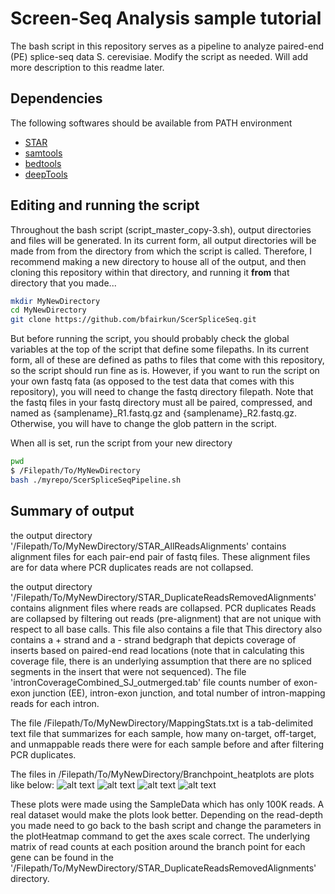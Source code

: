 # Screen-Seq Analysis sample tutorial

The bash script in this repository serves as a pipeline to analyze paired-end (PE) splice-seq data S. cerevisiae. Modify the script as needed. Will add more description to this readme later.

## Dependencies

The following softwares should be available from PATH environment
- [STAR](https://github.com/alexdobin/STAR)
- [samtools](http://samtools.sourceforge.net)
- [bedtools](http://bedtools.readthedocs.io/en/latest/#)
- [deepTools](http://deeptools.readthedocs.io/en/latest/)

## Editing and running the script

Throughout the bash script (script_master_copy-3.sh), output directories and files will be generated. In its current form, all output directories will be made from from the directory from which the script is called. Therefore, I recommend making a new directory to house all of the output, and then cloning this repository within that directory, and running it **from** that directory that you made...

```bash
mkdir MyNewDirectory
cd MyNewDirectory
git clone https://github.com/bfairkun/ScerSpliceSeq.git
```

But before running the script, you should probably check the global variables at the top of the script that define some filepaths. In its current form, all of these are defined as paths to files that come with this repository, so the script should run fine as is. However, if you want to run the script on your own fastq fata (as opposed to the test data that comes with this repository), you will need to change the fastq directory filepath. Note that the fastq files in your fastq directory must all be paired, compressed, and named as {samplename}\_R1.fastq.gz and {samplename}_R2.fastq.gz. Otherwise, you will have to change the glob pattern in the script.

When all is set, run the script from your new directory

```bash
pwd
$ /Filepath/To/MyNewDirectory
bash ./myrepo/ScerSpliceSeqPipeline.sh
```

## Summary of output

the output directory '/Filepath/To/MyNewDirectory/STAR_AllReadsAlignments' contains alignment files for each pair-end pair of fastq files. These alignment files are for data where PCR duplicates reads are not collapsed.

the  output directory '/Filepath/To/MyNewDirectory/STAR\_DuplicateReadsRemovedAlignments' contains alignment files where reads are collapsed. PCR duplicates Reads are collapsed by filtering out reads (pre-alignment) that are not unique with respect to all base calls. This file also contains a file that  This directory also contains a + strand and a - strand bedgraph that depicts coverage of inserts based on paired-end read locations (note that in calculating this coverage file, there is an underlying assumption that there are no spliced segments in the insert that were not sequenced). The file 'intronCoverageCombined\_SJ_outmerged.tab' file counts number of exon-exon junction (EE), intron-exon junction, and total number of intron-mapping reads for each intron.

The file /Filepath/To/MyNewDirectory/MappingStats.txt is a tab-delimited text file that summarizes for each sample, how many on-target, off-target, and unmappable reads there were for each sample before and after filtering PCR duplicates.

The files in /Filepath/To/MyNewDirectory/Branchpoint_heatplots are plots like below:
![alt text](./images/100K\_Subsampled.BranchPointAbsoluteMeanPeak.png)
![alt text](./images/100K\_Subsampled.BranchPointRelativeMeanCutoff.png)
![alt text](./images/100K\_Subsampled.TSSAbsoluteMeanPeak.png)
![alt text](./images/100K\_Subsampled.TSSRelativeMeanCutoff.png)

These plots were made using the SampleData which has only 100K reads. A real dataset would make the plots look better. Depending on the read-depth you made need to go back to the bash script and change the parameters in the plotHeatmap command to get the axes scale correct. The underlying matrix of read counts at each position around the branch point for each gene can be found in the '/Filepath/To/MyNewDirectory/STAR\_DuplicateReadsRemovedAlignments' directory. 

